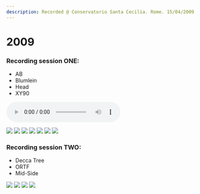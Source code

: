 ```yaml
---
description: Recorded @ Conservatorio Santa Cecilia. Rome. 15/04/2009
---
```


# 2009

### Recording session ONE:

* AB
* Blumlein
* Head
* XY90

<audio controls>
  <source src="2009/FLAC/session-one/2009-a01-AB.flac" type="audio/flac">
Your browser does not support the audio element.
</audio>

![](https://raw.githubusercontent.com/grammaton/stereo-pairs/master/2009/photos/2009-04-15-DSC_6722.jpg)
![](https://raw.githubusercontent.com/grammaton/stereo-pairs/master/2009/photos/2009-04-15-DSC_6724.jpg)
![](https://raw.githubusercontent.com/grammaton/stereo-pairs/master/2009/photos/2009-04-15-DSC_6727.jpg)
![](https://raw.githubusercontent.com/grammaton/stereo-pairs/master/2009/photos/2009-04-15-DSC_6730.jpg)
![](https://raw.githubusercontent.com/grammaton/stereo-pairs/master/2009/photos/2009-04-15-DSC_6732.jpg)
![](https://raw.githubusercontent.com/grammaton/stereo-pairs/master/2009/photos/2009-04-15-DSC_6735.jpg)
![](https://raw.githubusercontent.com/grammaton/stereo-pairs/master/2009/photos/2009-04-15-DSC_6759.jpg)

### Recording session TWO:

* Decca Tree
* ORTF
* Mid-Side

![](https://raw.githubusercontent.com/grammaton/stereo-pairs/master/2009/photos/2009-04-15-DSC_6763.jpg)
![](https://raw.githubusercontent.com/grammaton/stereo-pairs/master/2009/photos/2009-04-15-DSC_6767.jpg)
![](https://raw.githubusercontent.com/grammaton/stereo-pairs/master/2009/photos/2009-04-15-DSC_6769.jpg)
![](https://raw.githubusercontent.com/grammaton/stereo-pairs/master/2009/photos/2009-04-15-DSC_6772.jpg)
